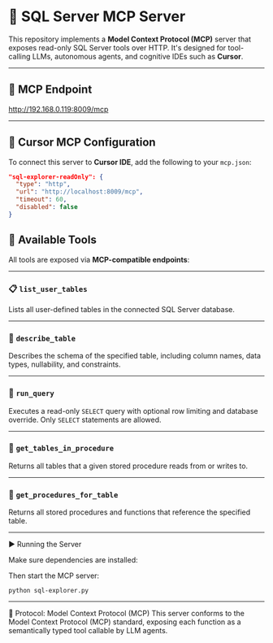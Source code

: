 # 🧠 SQL Server MCP Server

This repository implements a **Model Context Protocol (MCP)** server that exposes read-only SQL Server tools over HTTP. It's designed for tool-calling LLMs, autonomous agents, and cognitive IDEs such as **Cursor**.

---

## 🔌 MCP Endpoint

http://192.168.0.119:8009/mcp


---

## 🔧 Cursor MCP Configuration

To connect this server to **Cursor IDE**, add the following to your `mcp.json`:

```json
"sql-explorer-readOnly": {
  "type": "http",
  "url": "http://localhost:8009/mcp",
  "timeout": 60,
  "disabled": false
}
```
## 🧰 Available Tools

All tools are exposed via **MCP-compatible endpoints**:

---

### 📋 `list_user_tables`

Lists all user-defined tables in the connected SQL Server database.

---

### 🧬 `describe_table`

Describes the schema of the specified table, including column names, data types, nullability, and constraints.

---

### 🔎 `run_query`

Executes a read-only `SELECT` query with optional row limiting and database override. Only `SELECT` statements are allowed.

---

### 🔁 `get_tables_in_procedure`

Returns all tables that a given stored procedure reads from or writes to.

---

### 🔂 `get_procedures_for_table`

Returns all stored procedures and functions that reference the specified table.


---


▶️ Running the Server

Make sure dependencies are installed:

Then start the MCP server:

```python sql-explorer.py```

---

🧠 Protocol: Model Context Protocol (MCP)
This server conforms to the Model Context Protocol (MCP) standard, exposing each function as a semantically typed tool callable by LLM agents.
